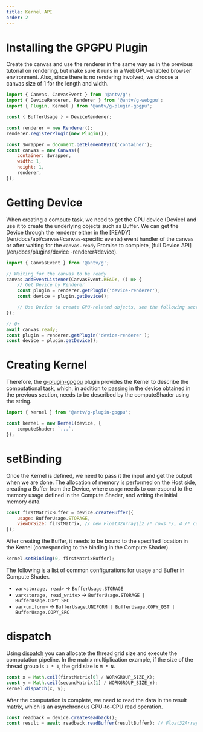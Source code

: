 ```yaml
---
title: Kernel API
order: 2
---
```


# Installing the GPGPU Plugin

Create the canvas and use the renderer in the same way as in the previous tutorial on rendering, but make sure it runs in a WebGPU-enabled browser environment. Also, since there is no rendering involved, we choose a canvas size of 1 for the length and width.

```js
import { Canvas, CanvasEvent } from '@antv/g';
import { DeviceRenderer, Renderer } from '@antv/g-webgpu';
import { Plugin, Kernel } from '@antv/g-plugin-gpgpu';

const { BufferUsage } = DeviceRenderer;

const renderer = new Renderer();
renderer.registerPlugin(new Plugin());

const $wrapper = document.getElementById('container');
const canvas = new Canvas({
    container: $wrapper,
    width: 1,
    height: 1,
    renderer,
});
```

# Getting Device

When creating a compute task, we need to get the GPU device (Device) and use it to create the underlying objects such as Buffer. We can get the Device through the renderer either in the [READY](/en/docs/api/canvas#canvas-specific events) event handler of the canvas or after waiting for the `canvas.ready` Promise to complete, [full Device API](/en/docs/plugins/device -renderer#device).

```js
import { CanvasEvent } from '@antv/g';

// Waiting for the canvas to be ready
canvas.addEventListener(CanvasEvent.READY, () => {
    // Get Device by Renderer
    const plugin = renderer.getPlugin('device-renderer');
    const device = plugin.getDevice();

    // Use Device to create GPU-related objects, see the following section
});

// Or
await canvas.ready;
const plugin = renderer.getPlugin('device-renderer');
const device = plugin.getDevice();
```

# Creating Kernel

Therefore, the [g-plugin-gpgpu](/en/docs/plugins/gpgpu) plugin provides the Kernel to describe the computational task, which, in addition to passing in the device obtained in the previous section, needs to be described by the computeShader using the string.

```ts
import { Kernel } from '@antv/g-plugin-gpgpu';

const kernel = new Kernel(device, {
    computeShader: `...`,
});
```

# setBinding

Once the Kernel is defined, we need to pass it the input and get the output when we are done. The allocation of memory is performed on the Host side, creating a Buffer from the Device, where `usage` needs to correspond to the memory usage defined in the Compute Shader, and writing the initial memory data.

```js
const firstMatrixBuffer = device.createBuffer({
    usage: BufferUsage.STORAGE,
    viewOrSize: firstMatrix, // new Float32Array([2 /* rows */, 4 /* columns */, 1, 2, 3, 4, 5, 6, 7, 8])
});
```

After creating the Buffer, it needs to be bound to the specified location in the Kernel (corresponding to the binding in the Compute Shader).

```js
kernel.setBinding(0, firstMatrixBuffer);
```

The following is a list of common configurations for usage and Buffer in Compute Shader.

-   `var<storage, read>` -> `BufferUsage.STORAGE`
-   `var<storage, read_write>` -> `BufferUsage.STORAGE | BufferUsage.COPY_SRC`
-   `var<uniform>` -> `BufferUsage.UNIFORM | BufferUsage.COPY_DST | BufferUsage.COPY_SRC`

# dispatch

Using [dispatch](https://www.w3.org/TR/WGSL/#dispatch-command) you can allocate the thread grid size and execute the computation pipeline. In the matrix multiplication example, if the size of the thread group is `1 * 1`, the grid size is `M * N`.

```js
const x = Math.ceil(firstMatrix[0] / WORKGROUP_SIZE_X);
const y = Math.ceil(secondMatrix[1] / WORKGROUP_SIZE_Y);
kernel.dispatch(x, y);
```

After the computation is complete, we need to read the data in the result matrix, which is an asynchronous GPU-to-CPU read operation.

```js
const readback = device.createReadback();
const result = await readback.readBuffer(resultBuffer); // Float32Array([...])
```
